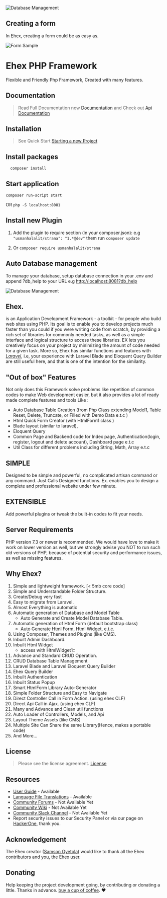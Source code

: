 
![Database Management](assets/images/app.png)

## Creating a form
In Ehex, creating a form could be as easy as.

![Form Sample](assets/images/_media/form_sample1.png)

# Ehex PHP Framework
Flexible and Friendly Php Framework, Created with many features.

## Documentation
> Read Full Documentation now  [Documentation](https://ehexphp.github.io/ehex-docs/#/)  and Check out  [Api Documentation](https://ehexphp.github.io/ehex-docs-api/ ':include :type=iframe width=100% height=800px')

## Installation
> See Quick Start [Starting a new Project](https://ehexphp.github.io/ehex-docs/#/Starting%20a%20new%20Project)

## Install packages
```shell
  composer install
```

## Start application
```shell
composer run-script start
```
OR `php -S localhost:8081`


## Install new Plugin
1. Add the plugin to require section (in your composer.json):
   e.g `"usmanhalalit/strana": "1.*@dev"`
    them run `composer update`

2. Or `composer require usmanhalalit/strana`

## Auto Database management
To manage your database, setup database connection in your .env and
append ?db_help to your URL e.g [http://localhost:8081?db_help](http://localhost:8081?db_help)

![Database Management](assets/images/app-management.png)

## Ehex.
is an Application Development Framework - a toolkit - for people who build web sites using PHP. Its goal is to enable you to develop projects much faster than you could if you were writing code from scratch, by providing a rich set of libraries for commonly needed tasks, as well as a simple interface and logical structure to access these libraries. EX lets you creatively focus on your project by minimizing the amount of code needed for a given task.
More so, Ehex has similar functions and features with [_Laravel_](https://laravel.com),
i.e, your experience with Laravel Blade and Eloquent Query Builder are still useful here,
and that is one of the intention for the similarity.

## "Out of box" Features
Not only does this Framework solve problems like repetition of common codes to make Web development easier, but it also provides a lot of ready made complete features and tools Like :

* Auto Database Table Creation (from Php Class extending Model1, Table Reset, Delete, Truncate, or Filled with Demo Data e.t.c )
* Html Quick Form Creator (with HtmlForm1 class )
* Blade layout (similar to laravel),
* Eloquent Query
* Common Page and Backend code for Index page, Authentication(login, register, logout and delete account), Dashboard page e.t.c
* Util Class for different problems including String, Math, Array e.t.c

## SIMPLE
Designed to be simple and powerful, no complicated artisan command or any command. Just Calls Designed functions. Ex. enables you to design a complete and professional website under few minute.

## EXTENSIBLE
Add powerful plugins or tweak the built-in codes to fit your needs.

## Server Requirements
PHP version 7.3 or newer is recommended.
We would have love to make it work on lower version as well, but we strongly advise you NOT to run such old versions of PHP, because of potential security and performance issues, as well as missing features.

## Why Ehex?
1. Simple and lightweight framework. [< 5mb core code]
1. Simple and Understandable Folder Structure.
1. Create/Debug very fast
1. Easy to migrate from Laravel.
1. Almost Everything is automatic
1. Automatic generation of Database and Model Table
    -  Auto Generate and Create Model Database Table.
1. Automatic generation of Html Form (default bootstrap class)
    - Auto Generate Html Form, Html Widget, e.t.c.
1. Using Composer, Themes and Plugins (like CMS).
1. Inbuilt Admin Dashboard.
1. Inbuilt Html Widget
    - access with HtmlWidget1::
1. Advance and Standard CRUD Operation.
1. CRUD Database Table Management
1. Laravel Blade and Laravel Eloquent Query Builder
1. Ehex Query Builder
1. Inbuilt Authentication
1. Inbuilt Status Popup
1. Smart HtmlForm Library Auto-Generator
1. Simple Folder Structure and Easy to Navigate
1. Direct Controller Call in Form Action. (using ehex CLF)
1. Direct Api Call in Ajax. (using ehex CLF)
1. Many and Advance and Clean util functions
1. Auto Loader of Controllers, Models, and Api
1. Layout Theme Assets (like CMS)
1. Multiple Site Can Share the same Library(Hence, makes a portable code)
1. And More...

## License
> Please see the license agreement. [License](https://github.com/ehexphp/ehex-framework/blob/master/LICENSE)

## Resources
- [User Guide](/) - Available
- [Language File Translations](/) - Available
- [Community Forums](/) - Not Available Yet
- [Community Wiki](/) - Not Available Yet
- [Community Slack Channel](/) - Not Available Yet
- Report security issues to our Security Panel or via our page on [HackerOne](https://hackerone.com/ehex), thank you.

## Acknowledgement
The Ehex creator ([Samson Oyetola](https://github.com/samtax01)) would like to thank all the Ehex contributors and you, the Ehex user.

## Donating
Help keeping the project development going, by contributing or donating a little. Thanks in advance.
[buy a cup of coffee](https://www.patreon.com/samtax01). :heart: